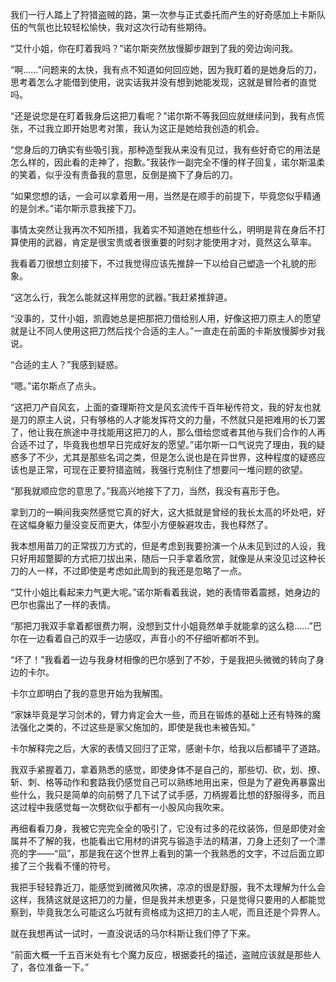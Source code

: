 我们一行人踏上了狩猎盗贼的路，第一次参与正式委托而产生的好奇感加上卡斯队伍的气氛也比较轻松愉快，我对这次行动有些期待。

“艾什小姐，你在盯着我吗？”诺尔斯突然放慢脚步跟到了我的旁边询问我。

“啊……”问题来的太快，我有点不知道如何回应她，因为我盯着的是她身后的刀，思考着怎么才能借到使用，说实话我并没有想到她能发现，这就是冒险者的直觉吗。

“还是说您是在盯着我身后这把刀看呢？”诺尔斯不等我回应就继续问到，我有点慌张，不过我立即开始思考对策，我认为这正是她给我创造的机会。

“您身后的刀确实有些吸引我，那种造型我从来没有见过，我有些好奇它的用法是怎么样的，因此看的走神了，抱歉。”我装作一副完全不懂的样子回复，诺尔斯温柔的笑着，似乎没有责备我的意思，反倒是摘下了身后的刀。

“如果您想的话，一会可以拿着用一用，当然是在顺手的前提下，毕竟您似乎精通的是剑术。”诺尔斯示意我接下刀。

事情太突然让我再次不知所措，我着实不知道她在想些什么，明明是背在身后不打算使用的武器，肯定是很宝贵或者很重要的时刻才能使用才对，竟然这么草率。

我看着刀很想立刻接下，不过我觉得应该先推辞一下以给自己塑造一个礼貌的形象。

“这怎么行，我怎么能就这样用您的武器。”我赶紧推辞道。

“没事的，艾什小姐，凯霞她总是把那把刀借给别人用，好像这把刀原主人的愿望就是让不同人使用这把刀然后找个合适的主人。”一直走在前面的卡斯放慢脚步对我说。

“合适的主人？”我感到疑惑。

“嗯。”诺尔斯点了点头。

“这把刀产自风玄，上面的查理斯符文是风玄流传千百年秘传符文，我的好友也就是刀的原主人说，只有够格的人才能发挥符文的力量，不然就只是把难用的长刀罢了，他让我在旅途中寻找能用这把刀的人，那么借给您或者其他与我们合作的人再合适不过了，毕竟我也想早日完成好友的愿望。”诺尔斯一口气说完了理由，我的疑惑多了不少，尤其是那些名词之类，但是怎么说也是在异世界，这种程度的疑惑应该也是正常，可现在正要狩猎盗贼，我强行克制住了想要问一堆问题的欲望。

“那我就顺应您的意思了。”我高兴地接下了刀，当然，我没有喜形于色。

拿到刀的一瞬间我突然感觉它真的好大，这大抵就是曾经的我长太高的坏处吧，好在这幅身躯力量没变反而更大，体型小方便躲避攻击，我也释然了。

我本想用苗刀的正常拔刀方式的，但是考虑到我要扮演一个从未见到过的人设，我只好用超蹩脚的方式把刀拔出来，随后一只手拿着欣赏，就像是从来没见过这种长刀的人一样，不过即使是考虑如此周到的我还是忽略了一点。

“艾什小姐比看起来力气更大呢。”诺尔斯看着我说，她的表情带着震撼，她身边的巴尔也露出了一样的表情。

“那把刀我双手拿着都很费力啊，没想到艾什小姐竟然单手就能拿的这么稳……”巴尔在一边看着自己的双手一边感叹，声音小的不仔细听都听不到。

“坏了！”我看着一边与我身材相像的巴尔感到了不妙，于是我把头微微的转向了身边的卡尔。

卡尔立即明白了我的意思开始为我解围。

“家妹毕竟是学习剑术的，臂力肯定会大一些，而且在锻炼的基础上还有特殊的魔法强化之类的，不过这些是家父施加的，即使是我也未被告知。”

卡尔解释完之后，大家的表情又回归了正常，感谢卡尔，给我以后都铺平了道路。

我双手紧握着刀，拿着熟悉的感觉，即使身体不是自己的，那些切、砍，划、撩、斩、刺、格等动作和套路我仍感觉自己可以熟练地用出来，但是为了避免再暴露出些什么，我只是简单的向前劈了几下试了试手感，刀柄握着比想的舒服得多，而且这过程中我感觉每一次劈砍似乎都有一小股风向我吹来。

再细看看刀身，我被它完完全全的吸引了，它没有过多的花纹装饰，但是即使对金属并不了解的我，也能看出它用材的讲究与锻造手法的精湛，刀身上还刻了一个漂亮的字——“凨”，那是我在这个世界上看到的第一个我熟悉的文字，不过后面立即接了三个我看不懂的符号。

我把手轻轻靠近刀，能感觉到微微风吹拂，凉凉的很是舒服，我不太理解为什么会这样，我猜这就是这把刀的力量，但是我并未想更多，只是觉得只要用的人都能觉察到，毕竟我怎么可能这么巧就有资格成为这把刀的主人呢，而且还是个异界人。

就在我想再试一试时，一直没说话的马尔科斯让我们停了下来。

“前面大概一千五百米处有七个魔力反应，根据委托的描述，盗贼应该就是那些人了，各位准备一下。”


